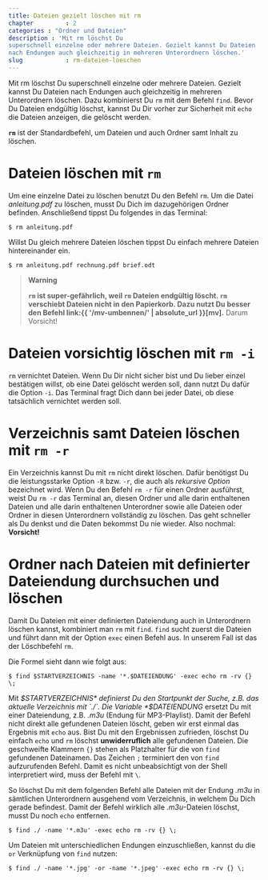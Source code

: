 ```yaml
---
title: Dateien gezielt löschen mit rm
chapter         : 2
categories : "Ordner und Dateien"
description : 'Mit rm löschst Du
superschnell einzelne oder mehrere Dateien. Gezielt kannst Du Dateien
nach Endungen auch gleichzeitig in mehreren Unterordnern löschen.'
slug            : rm-dateien-loeschen
---
```

Mit rm löschst Du superschnell einzelne oder mehrere Dateien. Gezielt
kannst Du Dateien nach Endungen auch gleichzeitig in mehreren
Unterordnern löschen. Dazu kombinierst Du `rm` mit dem Befehl `find`.
Bevor Du Dateien endgültig löschst, kannst Du Dir vorher zur Sicherheit
mit `echo` die Dateien anzeigen, die gelöscht werden.
<!-- readmore -->

**`rm`** ist der Standardbefehl, um Dateien und auch Ordner samt Inhalt
zu löschen.

# Dateien löschen mit `rm`

Um eine einzelne Datei zu löschen benutzt Du den Befehl `rm`. Um die
Datei *anleitung.pdf* zu löschen, musst Du Dich im dazugehörigen Ordner
befinden. Anschließend tippst Du folgendes in das Terminal:

    $ rm anleitung.pdf

Willst Du gleich mehrere Dateien löschen tippst Du einfach mehrere
Dateien hintereinander ein.

    $ rm anleitung.pdf rechnung.pdf brief.odt

> **Warning**
> 
> **`rm` ist super-gefährlich, weil `rm` Dateien endgültig löscht. `rm`
> verschiebt Dateien nicht in den Papierkorb. Dazu nutzt Du besser den
> Befehl link:{{ '/mv-umbennen/' | absolute\_url }}\[mv\].** Darum
> Vorsicht\!

# Dateien vorsichtig löschen mit `rm -i`

`rm` vernichtet Dateien. Wenn Du Dir nicht sicher bist und Du lieber
einzel bestätigen willst, ob eine Datei gelöscht werden soll, dann nutzt
Du dafür die Option `-i`. Das Terminal fragt Dich dann bei jeder Datei,
ob diese tatsächlich vernichtet werden soll.

# Verzeichnis samt Dateien löschen mit `rm -r`

Ein Verzeichnis kannst Du mit `rm` nicht direkt löschen. Dafür benötigst
Du die leistungsstarke Option `-R` bzw. `-r`, die auch als *rekursive
Option* bezeichnet wird. Wenn Du den Befehl `rm -r` für einen Ordner
ausführst, weist Du `rm -r` das Terminal an, diesen Ordner und alle
darin enthaltenen Dateien und alle darin enthaltenen Unterordner sowie
alle Dateien oder Ordner in diesen Unterordnern vollständig zu löschen.
Das geht schneller als Du denkst und die Daten bekommst Du nie wieder.
Also nochmal:
**Vorsicht\!**

# Ordner nach Dateien mit definierter Dateiendung durchsuchen und löschen

Damit Du Dateien mit einer definierten Dateiendung auch in Unterordnern
löschen kannst, kombiniert man `rm` mit `find`. `find` sucht zuerst die
Dateien und führt dann mit der Option `exec` einen Befehl aus. In
unserem Fall ist das der Löschbefehl `rm`.

Die Formel sieht dann wie folgt
    aus:

    $ find $STARTVERZEICHNIS -name '*.$DATEIENDUNG' -exec echo rm -rv {} \;

Mit *$STARTVERZEICHNIS* definierst Du den Startpunkt der Suche, z.B. das
aktuelle Verzeichnis mit `./`. Die Variable *$DATEIENDUNG* ersetzt Du
mit einer Dateiendung, z.B. *.m3u* (Endung für MP3-Playlist). Damit der
Befehl nicht direkt alle gefundenen Dateien löscht, geben wir erst
einmal das Ergebnis mit `echo` aus. Bist Du mit den Ergebnissen
zufrieden, löschst Du einfach `echo` und `rm` löschst **unwiderruflich**
alle gefundenen Dateien. Die geschweifte Klammern `{}` stehen als
Platzhalter für die von `find` gefundenen Dateinamen. Das Zeichen `;`
terminiert den von `find` aufzurufenden Befehl. Damit es nicht
unbeabsichtigt von der Shell interpretiert wird, muss der Befehl mit
`\`.

So löschst Du mit dem folgenden Befehl alle Dateien mit der Endung
*.m3u* in sämtlichen Unterordnern ausgehend vom Verzeichnis, in welchem
Du Dich gerade befindest. Damit der Befehl wirklich alle *.m3u*-Dateien
löschst, musst Du noch `echo` entfernen.

    $ find ./ -name '*.m3u' -exec echo rm -rv {} \;

Um Dateien mit unterschiedlichen Endungen einzuschließen, kannst du die
`or` Verknüpfung von `find` nutzen:

    $ find ./ -name '*.jpg' -or -name '*.jpeg' -exec echo rm -rv {} \;

